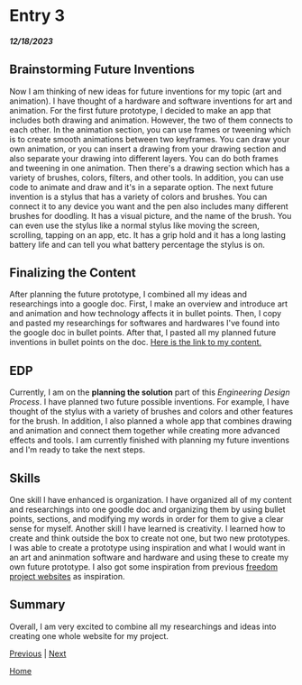 # Entry 3
##### 12/18/2023

## Brainstorming Future Inventions
Now I am thinking of new ideas for future inventions for my topic (art and animation). I have thought of a hardware and software inventions for art and animation.
For the first future prototype, I decided to make an app that includes both drawing and animation. However, the two of them connects to each other. In the animation section, you can use frames or tweening which is to create smooth animations between two keyframes. You can draw your own animation, or you can insert a drawing from your drawing section and also separate your drawing into different layers. You can do both frames and tweening in one animation. Then there's a drawing section which has a variety of brushes, colors, filters, and other tools. In addition, you can use code to animate and draw and it's in a separate option.
The next future invention is a stylus that has a variety of colors and brushes. You can connect it to any device you want and the pen also includes many different brushes for doodling. It has a visual picture, and the name of the brush. You can even use the stylus like a normal stylus like moving the screen, scrolling, tapping on an app, etc. It has a grip hold and it has a long lasting battery life and can tell you what battery percentage the stylus is on.

## Finalizing the Content
After planning the future prototype, I combined all my ideas and researchings into a google doc. First, I make an overview and introduce art and animation and how technology affects it in bullet points. Then, I copy and pasted my researchings for softwares and hardwares I've found into the google doc in bullet points. After that, I pasted all my planned future inventions in bullet points on the doc. [Here is the link to my content.](https://docs.google.com/document/d/190w3_KsI6U3L3ry8zoWvkdBpxfVg2A1d1XhA1jlIlZQ/edit)

## EDP
Currently, I am on the **planning the solution** part of this _Engineering Design Process_. I have planned two future possible inventions. For example, I have thought of the stylus with a variety of brushes and colors and other features for the brush. In addition, I also planned a whole app that combines drawing and animation and connect them together while creating more advanced effects and tools. I am currently finished with planning my future inventions and I'm ready to take the next steps.

## Skills
One skill I have enhanced is organization. I have organized all of my content and researchings into one goodle doc and organizing them by using bullet points, sections, and modifying my words in order for them to give a clear sense for myself.
Another skill I have learned is creativity. I learned how to create and think outside the box to create not one, but two new prototypes. I was able to create a prototype using inspiration and what I would want in an art and aninmation software and hardware and using these to create my own future prototype. I also got some inspiration from previous [freedom project websites](https://docs.google.com/spreadsheets/d/1Nb-VeVd8WpX3cT0z6-XFLsbRGXGfZmOglPl-whd3ZpM/edit#gid=0) as inspiration.

## Summary
Overall, I am very excited to combine all my researchings and ideas into creating one whole website for my project.

[Previous](entry02.md) | [Next](entry04.md)

[Home](../README.md)
